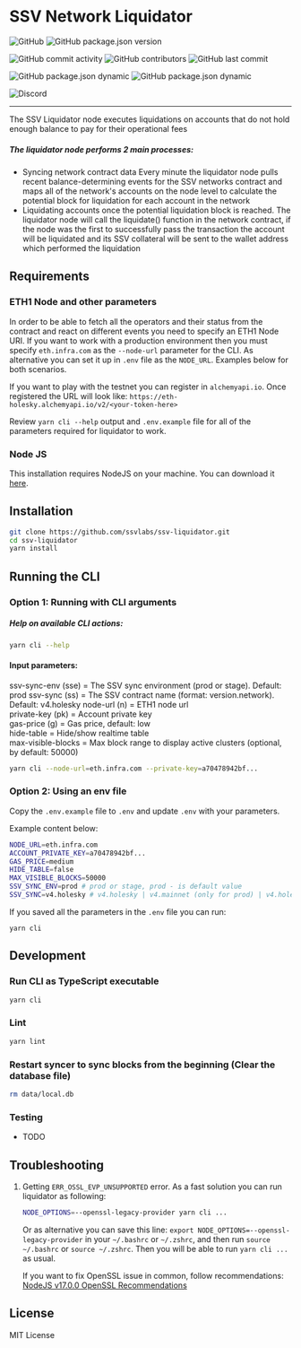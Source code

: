 # SSV Network Liquidator
![GitHub](https://img.shields.io/github/license/ssvlabs/ssv-liquidator)
![GitHub package.json version](https://img.shields.io/github/package-json/v/ssvlabs/ssv-liquidator)

![GitHub commit activity](https://img.shields.io/github/commit-activity/y/ssvlabs/ssv-liquidator)
![GitHub contributors](https://img.shields.io/github/contributors/ssvlabs/ssv-liquidator)
![GitHub last commit](https://img.shields.io/github/last-commit/ssvlabs/ssv-liquidator)

![GitHub package.json dynamic](https://img.shields.io/github/package-json/keywords/ssvlabs/ssv-liquidator)
![GitHub package.json dynamic](https://img.shields.io/github/package-json/author/ssvlabs/ssv-liquidator)

![Discord](https://img.shields.io/discord/723834989506068561?style=for-the-badge&label=Ask%20for%20support&logo=discord&logoColor=white)

---
The SSV Liquidator node executes liquidations on accounts that do not hold enough balance to pay for their operational fees

##### The liquidator node performs 2 main processes:

- Syncing network contract data Every minute the liquidator node pulls recent balance-determining events for the SSV networks contract and maps all of the network's accounts on the node level to calculate the potential block for liquidation for each account in the network
- Liquidating accounts once the potential liquidation block is reached. The liquidator node will call the liquidate() function in the network contract, if the node was the first to successfully pass the transaction the account will be liquidated and its SSV collateral will be sent to the wallet address which performed the liquidation

## Requirements 

### ETH1 Node and other parameters

In order to be able to fetch all the operators and their status from the contract and react on different events
you need to specify an ETH1 Node URI. If you want to work with a production environment then you must specify `eth.infra.com` as the `--node-url` parameter for the CLI. As alternative you can set it up in `.env` file as the `NODE_URL`. Examples below for both scenarios.

If you want to play with the testnet you can register in `alchemyapi.io`.  Once registered the URL will look like: 
`https://eth-holesky.alchemyapi.io/v2/<your-token-here>`

Review `yarn cli --help` output and `.env.example` file for all of the parameters required for liquidator to work.


### Node JS

This installation requires NodeJS on your machine.
You can download it [here](https://nodejs.org/en/download/).

## Installation

```sh
git clone https://github.com/ssvlabs/ssv-liquidator.git
cd ssv-liquidator
yarn install
```

## Running the CLI

### Option 1: Running with CLI arguments
##### Help on available CLI actions:  

```sh
yarn cli --help
```

#### Input parameters: 
ssv-sync-env (sse) = The SSV sync environment (prod or stage). Default: prod
ssv-sync (ss) = The SSV contract name (format: version.network). Default: v4.holesky
node-url (n) = ETH1 node url  
private-key (pk) = Account private key  
gas-price (g) = Gas price, default: low  
hide-table = Hide/show realtime table  
max-visible-blocks = Max block range to display active clusters (optional, by default: 50000)  
```sh
yarn cli --node-url=eth.infra.com --private-key=a70478942bf...
```

### Option 2: Using an env file

Copy the `.env.example` file to `.env` and update `.env` with your parameters.

Example content below:

```sh
NODE_URL=eth.infra.com 
ACCOUNT_PRIVATE_KEY=a70478942bf...  
GAS_PRICE=medium  
HIDE_TABLE=false
MAX_VISIBLE_BLOCKS=50000
SSV_SYNC_ENV=prod # prod or stage, prod - is default value
SSV_SYNC=v4.holesky # v4.holesky | v4.mainnet (only for prod) | v4.holesky (only for prod)
```

If you saved all the parameters in the `.env` file you can run:

```shell
yarn cli
```

## Development

### Run CLI as TypeScript executable

```bash
yarn cli
```

### Lint

```bash
yarn lint
```

### Restart syncer to sync blocks from the beginning (Clear the database file)

```bash
rm data/local.db
```

### Testing

* TODO

## Troubleshooting

1. Getting `ERR_OSSL_EVP_UNSUPPORTED` error.
   As a fast solution you can run liquidator as following:
   ```bash
   NODE_OPTIONS=--openssl-legacy-provider yarn cli ...
   ```
   Or as alternative you can save this line: `export NODE_OPTIONS=--openssl-legacy-provider` in your `~/.bashrc` or `~/.zshrc`, and then run `source ~/.bashrc` or `source ~/.zshrc`.
   Then you will be able to run `yarn cli ...` as usual.

   If you want to fix OpenSSL issue in common, follow recommendations: [NodeJS v17.0.0 OpenSSL Recommendations](https://nodejs.org/en/blog/release/v17.0.0#openssl-3-0)

## License

MIT License
